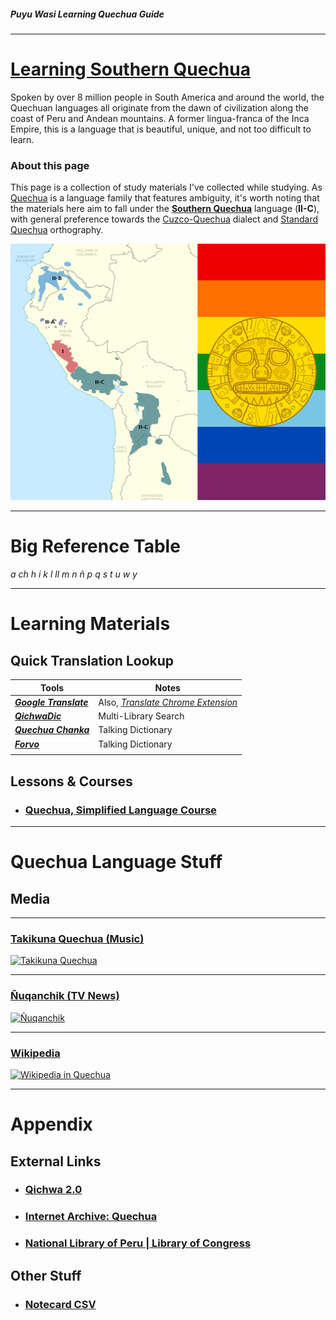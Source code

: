 ##### *Puyu Wasi Learning Quechua Guide*

--- 

# **<u>Learning Southern Quechua</u>**

Spoken by over 8 million people in South America and around the world, the Quechuan languages all originate from the dawn of civilization along the coast of Peru and Andean mountains. A former lingua-franca of the Inca Empire, this is a language that is beautiful, unique, and not too difficult to learn.

### About this page

This page is a collection of study materials I've collected while studying. As [Quechua](https://en.wikipedia.org/wiki/Quechuan_languages) is a language family that features ambiguity, it's worth noting that the materials here aim to fall under the [**Southern Quechua**](https://en.wikipedia.org/wiki/Southern_Quechua) language (**II-C**), with general preference towards the [Cuzco-Quechua](https://en.wikipedia.org/wiki/Cuzco_Quechua_language) dialect and [Standard Quechua](https://en.wikipedia.org/wiki/Quechua_alphabet) orthography.

<img title="" src="https://github.com/puyu-wasi/quechua-from-english/blob/main/files/puyu-wasi-quechua.png" alt="" data-align="inline">

---

# Big Reference Table

*a  ch  h  i  k  l  ll  m  n  ñ  p  q  s  t  u  w  y*

 ---

# Learning Materials

## Quick Translation Lookup

| Tools                                                                            | Notes                                                                                                                                   |
| -------------------------------------------------------------------------------- | --------------------------------------------------------------------------------------------------------------------------------------- |
| [***Google Translate***](https://translate.google.com/?sl=en&tl=qu&op=translate) | Also, [*Translate Chrome Extension*](https://chrome.google.com/webstore/detail/google-translate/aapbdbdomjkkjkaonfhkkikfgjllcleb?hl=en) |
| [***QichwaDic***](https://www.dic.qichwa.net/#/)                                 | Multi-Library Search                                                                                                                    |
| [***Quechua Chanka***](http://talkingdictionary.swarthmore.edu/quechua_chanka/)  | Talking Dictionary                                                                                                                      |
| [***Forvo***](https://forvo.com/languages/qu/)                                   | Talking Dictionary                                                                                                                      |
|                                                                                  |                                                                                                                                         |

## Lessons & Courses

- ### [Quechua, Simplified Language Course](https://www.vanenos.com/en/others/quechua-language-introduction/quechua-language-introduction/)

---

# Quechua Language Stuff

## Media

---

### [Takikuna Quechua (Music)](https://www.youtube.com/watch?v=6R7zGDp_wsQ&list=PLP1RQ_FSfiQ7VdNpyAb852fLMrfCgLZaV)

[![Takikuna Quechua](https://img.youtube.com/vi/6R7zGDp_wsQ/0.jpg)](https://www.youtube.com/watch?v=6R7zGDp_wsQ&list=PLP1RQ_FSfiQ7VdNpyAb852fLMrfCgLZaV)

---

### [Ñuqanchik (TV News)](https://www.youtube.com/watch?v=YZlHpuV7Kt0&list=PLtU1EVPSjC2D6m6kxukp8LjOl_BEMC3JP)

[![Ñuqanchik](https://img.youtube.com/vi/HQx9pbs1wJY/0.jpg)](https://www.youtube.com/watch?v=YZlHpuV7Kt0&list=PLtU1EVPSjC2D6m6kxukp8LjOl_BEMC3JP)

---

### [Wikipedia](https://qu.wikipedia.org/wiki/Main_Page)

[![Wikipedia in Quechua](https://qu.wikipedia.org/static/images/project-logos/quwiki-1.5x.png)](https://qu.wikipedia.org/wiki/Main_Page) 

---

# Appendix

## External Links

- ### [Qichwa 2.0](https://qu.wikipedia.org/wiki/Main_Page)

- ### [Internet Archive: Quechua](https://archive.org/search.php?query=quechua)

- ### [National Library of Peru | Library of Congress](https://www.loc.gov/search/?all=true&fa=partof:national+library+of+peru)

## Other Stuff

- ### [Notecard CSV](https://archive.org/search.php?query=quechua)
